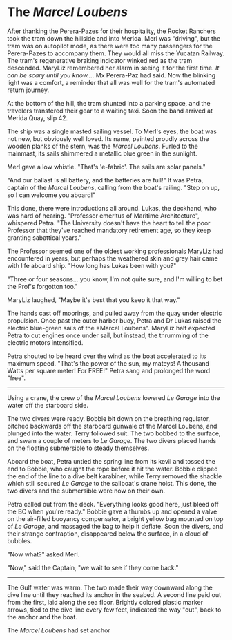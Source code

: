 # The *Marcel Loubens*

After thanking the Perera-Pazes for their hospitality, the Rocket Ranchers took the tram down the hillside and into Merida. Merl was "driving", but the tram was on autopilot mode, as there were too many passengers for the Perera-Pazes to accompany them. They would all miss the Yucatan Railway. The tram's regenerative braking indicator winked red as the tram descended. MaryLiz remembered her alarm in seeing it for the first time. *It can be scary until you know....* Mx Perera-Paz had said. Now the blinking light was a comfort, a reminder that all was well for the tram's automated return journey. 

At the bottom of the hill, the tram shunted into a parking space, and the travelers transfered their gear to a waiting taxi. Soon the band arrived at Merida Quay, slip 42.

The ship was a single masted sailing vessel. To Merl's eyes, the boat was not new, but obviously well loved. Its name, painted proudly across the wooden planks of the stern, was the *Marcel Loubens*. Furled to the mainmast, its sails shimmered a metallic blue green in the sunlight. 

Merl gave a low whistle. "That's 'e-fabric'. The sails are solar panels." 

"And our ballast is all battery, and the batteries are full!" It was Petra, captain of the *Marcel Loubens*, calling from the boat's railing. "Step on up, so I can welcome you aboard!" 

This done, there were introductions all around. Lukas, the deckhand, who was hard of hearing. "Professor emeritus of Maritime Architecture", whispered Petra. "The University doesn't have the heart to tell the poor Professor that they've reached mandatory retirement age, so they keep granting sabattical years."

The Professor seemed one of the oldest working professionals MaryLiz had encountered in years, but perhaps the weathered skin and grey hair came with life aboard ship. "How long has Lukas been with you?"

"Three or four seasons... you know, I'm not quite sure, and I'm willing to bet the Prof's forgotton too."

MaryLiz laughed, "Maybe it's best that you keep it that way."

The hands cast off moorings, and pulled away from the quay under electric propulsion. Once past the outer harbor buoy, Petra and Dr Lukas raised the electric blue-green sails of the *Marcel Loubens". MaryLiz half expected Petra to cut engines once under sail, but instead, the thrumming of the electric motors intensified. 

Petra shouted to be heard over the wind as the boat accelerated to its maximum speed. "That's the power of the sun, my mateys! A thousand Watts per square meter! For FREE!" Petra sang and prolonged the word "free".

* * * 

Using a crane, the crew of the *Marcel Loubens* lowered *Le Garage* into the water off the starboard side.  

The two divers were ready. Bobbie bit down on the breathing regulator, pitched backwards off the starboard gunwale of the Marcel Loubens, and plunged into the water. Terry followed suit. The two bobbed to the surface, and swam a couple of meters to *Le Garage*. The two divers placed hands on the floating submersible to steady themselves.

Aboard the boat, Petra untied the spring line from its kevil and tossed the end to Bobbie, who caught the rope before it hit the water. Bobbie clipped the end of the line to a dive belt karabiner, while Terry removed the shackle which still secured *Le Garage* to the sailboat's crane hoist. This done, the two divers and the submersible were now on their own.

Petra called out from the deck. "Everything looks good here, just bleed off the BC when you're ready." Bobbie gave a thumbs up and opened a valve on the air-filled buoyancy compensator, a bright yellow bag mounted on top of *Le Garage*, and massaged the bag to help it deflate. Soon the divers, and their strange contraption, disappeared below the surface, in a cloud of bubbles.

"Now what?" asked Merl. 

"Now," said the Captain, "we wait to see if they come back."

* * *

The Gulf water was warm. The two made their way downward along the dive line until they reached its anchor in the seabed. A second line paid out from the first, laid along the sea floor. Brightly colored plastic marker arrows, tied to the dive line every few feet, indicated the way "out", back to the anchor and the boat.

The *Marcel Loubens* had set anchor 


